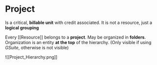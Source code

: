 # Project
Is a critical, **billable unit** with credit associated.
It is not a resource, just a **logical grouping**

Every [[Resource]] belongs to a **project**.
May be organized in **folders**.
Organization is an entity **at the top** of the hierarchy. (Only visible if using *GSuite*, otherwise is not visible)

![[Project_Hierarchy.png]]